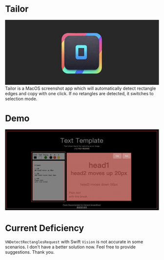 # Tailor
![Image](./logo/image.png)
Tailor is a MacOS screenshot app which will automatically detect rectangle edges and copy with one click.
If no retangles are detected, it switches to selection mode.

# Demo
![Image](./logo/demo.jpeg)


# Current Deficiency
`VNDetectRectanglesRequest` with Swift `Vision` is not accurate in some scenarios. 
I don't have a better solution now. Feel free to provide suggestions. Thank you.
